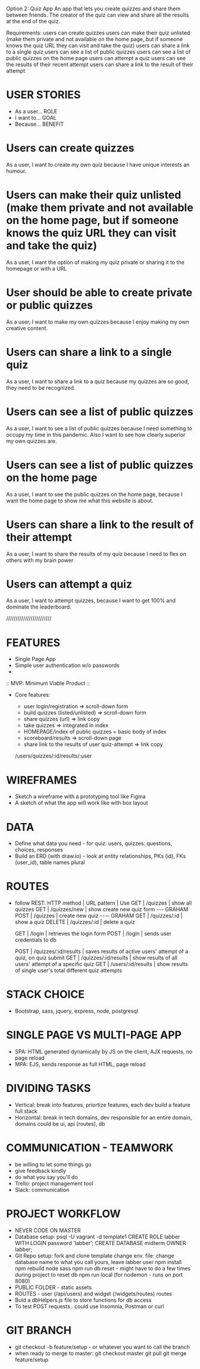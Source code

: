 Option 2: Quiz App
An app that lets you create quizzes and share them between friends. The creator of the quiz can view and share all the results at the end of the quiz.

Requirements:
users can create quizzes
users can make their quiz unlisted (make them private and not available on the home page, but if someone knows the quiz URL they can visit and take the quiz)
users can share a link to a single quiz
users can see a list of public quizzes
users can see a list of public quizzes on the home page
users can attempt a quiz
  users can see the results of their recent attempt
users can share a link to the result of their attempt

# USER STORIES
- As a user... ROLE
- I want to... GOAL
- Because... BENEFIT

# Users can create quizzes
As a user, I want to create my own quiz because I have unique interests an humour.

# Users can make their quiz unlisted (make them private and not available on the home page, but if someone knows the quiz URL they can visit and take the quiz)
As a user, I want the option of making my quiz private or sharing it to the homepage or with a URL

# User should be able to create private or public quizzes
As a user, I want to make my own quizzes because I enjoy making my own creative content.

# Users can share a link to a single quiz
As a user, I want to share a link to a quiz because my quizzes are so good, they need to be recognized. 

# Users can see a list of public quizzes
As a user, I want to see a list of public quizzes because I need something to occupy my time in this pandemic. Also I want to see how clearly superior my own quizzes are.

# Users can see a list of public quizzes on the home page
As a user, I want to see the public quizzes on the home page, because I want the home page to show me what this website is about.

# Users can share a link to the result of their attempt
As a user, I want to share the results of my quiz because I need to flex on others with my brain power

# Users can attempt a quiz
As a user, I want to attempt quizzes, because I want to get 100% and dominate the leaderboard.


////////////////////////

# FEATURES
- Single Page App
- Simple user authentication w/o passwords
- 
:: MVP: Minimum Viable Product ::
- Core features: 
  - user login/registration => scroll-down form
  - build quizzes (listed/unlisted) => scroll-down form
  - share quizzes (url) => link copy
  - take quizzes => integrated in index
  - HOMEPAGE/index of public quizzes = basic body of index
  - scoreboard/results => scroll-down page
  - share link to the results of user quiz-attempt => link copy

  /users/quizzes/:id/results/:user

# WIREFRAMES
- Sketch a wireframe with a prototyping tool like Figma
- A sketch of what the app will work like with box layout

# DATA
- Define what data you need -  for quiz: users, quizzes: questions, choices, responses
- Build an ERD (with draw.io) - look at entity relationships, PKs (id), FKs (user_id), table names plural

# ROUTES
- follow REST:
  HTTP method | URL pattern   | Use
  GET         | /quizzes      | show all quizzes
  GET         | /quizzes/new  | show create new quiz form  --- GRAHAM
  POST        | /quizzes      | create new quiz ---- GRAHAM
  GET         | /quizzes/:id  | show a quiz
  DELETE      | /quizzes/:id  | delete a quiz

  GET         | /login        | retrieves the login form
  POST        | /login        | sends user credentials to db
  
  POST        | /quizzes/:id/results  | saves results of active users' attempt of a quiz, on quiz submit
  GET         | /quizzes/:id/results  | show results of all users' attempt of a specific quiz
  GET         | /users/:id/results    | show results of single user's total different quiz attempts

# STACK CHOICE
- Bootstrap, sass, jquery, express, node, postgresql

# SINGLE PAGE VS MULTI-PAGE APP
- SPA: HTML generated dynamically by JS on the client, AJX requests, no page reload
- MPA: EJS, sends response as full HTML, page reload

# DIVIDING TASKS
- Vertical: break into features, priortize features, each dev build a feature full stack
- Horizontal: break in tech domains, dev responsible for an entire domain, domains could be ui, api (routes), db

# COMMUNICATION - TEAMWORK
- be willing to let some things go
- give feedback kindly
- do what you say you'll do
- Trello: project management tool
- Slack: communication

# PROJECT WORKFLOW
- NEVER CODE ON MASTER
- Database setup:
  psql -U vagrant -d template1
  CREATE ROLE labber WITH LOGIN password 'labber';
  CREATE DATABASE midterm OWNER labber;
- Git Repo setup:
  fork and clone template
  change env. file: change database name to what you call yours, leave labber user
  npm install
  npm rebuild node sass
  npm run db:reset - might have to do a few times during project to reset db
  npm run local (for nodemon - runs on port 8080)
- PUBLIC FOLDER - static assets
- ROUTES - user (/api/users) and widget (/widgets/routes) routes
- Buld a dbHelpers.js file to store functions for db access
- To test POST requests.. could use Insomnia, Postman or curl

# GIT BRANCH
- git checkout -b feature/setup - or whatever you want to call the branch
- when ready to merge to master: 
  git checkout master
  git pull
  git merge feature/setup



